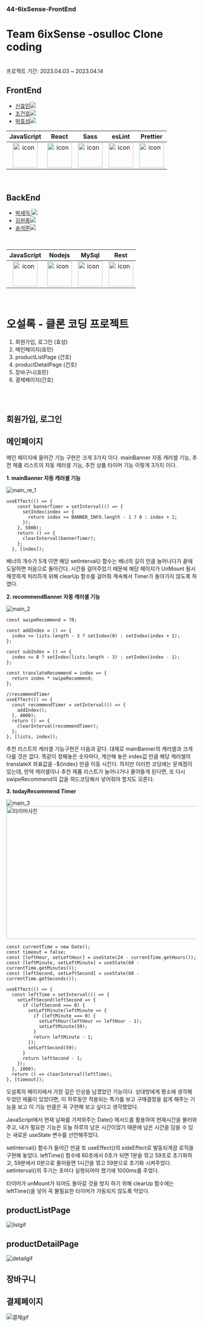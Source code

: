 ### 44-6ixSense-FrontEnd

# Team 6ixSense -osulloc Clone coding
<br />
프로젝트 기간: 2023.04.03 ~ 2023.04.14

## FrontEnd

- <a href="https://github.com/Hyomins-013">신효민<img src="https://img.shields.io/badge/GitHub-181717?style=flat-square&logo=GitHub&logoColor=white&link=https://github.com/hongyeollee"/></a>
- <a href="https://github.com/alchogh">조건호<img src="https://img.shields.io/badge/GitHub-181717?style=flat-square&logo=GitHub&logoColor=white&link=https://github.com/hongyeollee"/></a>
- <a href="https://github.com/Hyoster">박효성<img src="https://img.shields.io/badge/GitHub-181717?style=flat-square&logo=GitHub&logoColor=white&link=https://github.com/hongyeollee"/></a>


|                                             JavaScript                                             |                                                 React                                                 |                                                                              Sass                                                                               |                                                 esLint                                                 |                                                 Prettier                                                  |
| :------------------------------------------------------------------------------------------------: | :---------------------------------------------------------------------------------------------------: | :-------------------------------------------------------------------------------------------------------------------------------------------------------------: | :----------------------------------------------------------------------------------------------------: | :-------------------------------------------------------------------------------------------------------: |
| <img src="https://techstack-generator.vercel.app/js-icon.svg" alt="icon" width="65" height="65" /> | <img src="https://techstack-generator.vercel.app/react-icon.svg" alt="icon" width="65" height="65" /> | <div style="display: flex; align-items: flex-start;"><img src="https://techstack-generator.vercel.app/sass-icon.svg" alt="icon" width="65" height="65" /></div> | <img src="https://techstack-generator.vercel.app/eslint-icon.svg" alt="icon" width="65" height="65" /> |<div style="display: flex; align-items: flex-start;"><img src="https://techstack-generator.vercel.app/prettier-icon.svg" alt="icon" width="65" height="65" /></div> |




<br />



## BackEnd

- <a href="https://github.com/parkseyik">박세익 <img src="https://img.shields.io/badge/GitHub-181717?style=flat-square&logo=GitHub&logoColor=white&link=https://github.com/minseoya"/></a>
- <a href="https://github.com/thornewater">김원종<img src="https://img.shields.io/badge/GitHub-181717?style=flat-square&logo=GitHub&logoColor=white&link=https://github.com/lsg622"/></a>
- <a href="https://github.com/songsong95">송석준<img src="https://img.shields.io/badge/GitHub-181717?style=flat-square&logo=GitHub&logoColor=white&link=https://github.com/Dongrang072"/></a>

<br />


|                                             JavaScript                                             |                                                Nodejs                                                 |                                                 MySql                                                 |                                                  Rest                                                   |
| :------------------------------------------------------------------------------------------------: | :---------------------------------------------------------------------------------------------------: | :---------------------------------------------------------------------------------------------------: | :-----------------------------------------------------------------------------------------------------: |
| <img src="https://techstack-generator.vercel.app/js-icon.svg" alt="icon" width="65" height="65" /> | <img src="https://techstack-generator.vercel.app/nginx-icon.svg" alt="icon" width="65" height="65" /> | <img src="https://techstack-generator.vercel.app/mysql-icon.svg" alt="icon" width="65" height="65" /> | <img src="https://techstack-generator.vercel.app/restapi-icon.svg" alt="icon" width="65" height="65" /> |

  
<br/>

# 오설록 -  클론 코딩 프로젝트



1. 회원가입, 로그인 (효성)
2. 메인페이지(효민)
3. productListPage  (건호)
4. productDetailPage (건호)
5. 장바구니(효민)
6. 결제페이지(건호)

<br/>
<br/>

## 회원가입, 로그인


## 메인페이지

메인 페이지에 들어간 기능 구현은 크게 3가지 이다. mainBanner 자동 캐러셀 기능, 추천 제품 리스트의 자동 캐러셀 기능, 추천 상품 타이머 기능 이렇게 3가지 이다.

**1. mainBanner 자동 캐러셀 기능**

![main_re_1](https://user-images.githubusercontent.com/125179082/232384601-edd0d152-ecce-43e9-bac6-7c7ed5c0835b.gif)


```
useEffect(() => {
    const bannerTimer = setInterval(() => {
      setIndex(index => {
        return index >= BANNER_INFO.length - 1 ? 0 : index + 1;
      });
    }, 5000);
    return () => {
      clearInterval(bannerTimer);
    };
  }, [index]);
```

배너의 개수가 5개 이면 해당 setInterval() 함수는 배너의 길이 만큼 늘어나다가 끝에 도달하면 처음으로 돌아간다.
시간을 걸어주었기 때문에 해당 페이지가 UnMount 될시 깨끗하게 처리하게 위해 clearUp 함수를 걸어줘 계속해서 Timer가 돌아가지 않도록 하였다.

**2. recommendBanner 자동 캐러셀 기능**

![main_2](https://user-images.githubusercontent.com/125179082/232386628-e461e0c2-808d-4138-8c07-c64403a6f004.gif)

```
const swipeRecommend = 78;

const addIndex = () => {
  index >= lists.length - 3 ? setIndex(0) : setIndex(index + 1);
};

const subIndex = () => {
  index <= 0 ? setIndex(lists.length - 3) : setIndex(index - 1);
};

const translateRecommend = index => {
  return index * swipeRecommend;
};

//recommendTimer
useEffect(() => {
  const recommendTimer = setInterval(() => {
    addIndex();
  }, 4000);
  return () => {
    clearInterval(recommendTimer);
  };
}, [lists, index]);
```
추천 리스트의 캐러셀 기능구현은 다음과 같다. 대체로 mainBanner의 캐러셀과 크게 다를 것은 없다. 똑같이 정해놓은 숫자마다, 계산해 놓은 index값 만큼 해당 캐러셀의
translateX 좌표값을 -${index} 만큼 이동 시킨다.
하지만 이러한 코딩에는 문제점이 있는데, 만약 캐러셀이나 추천 제품 리스트가 늘어나거나 줄어들게 된다면, 또 다시 swipeRecommend의 값을 하드코딩해서 넣어줘야 할지도 모른다.

**3. todayRecommend Timer**

![main_3](https://user-images.githubusercontent.com/125179082/232389599-ae6449a5-6a5c-4ae4-90ff-13bef592dcf1.gif)
<img src="https://user-images.githubusercontent.com/125179082/232389599-ae6449a5-6a5c-4ae4-90ff-13bef592dcf1.gif" alt="타이머사진" width="700" height="350"/>

```
const currentTime = new Date();
const timeout = false;
const [leftHour, setLeftHour] = useState(24 - currentTime.getHours());
const [leftMinute, setLeftMinute] = useState(60 - currentTime.getMinutes());
const [leftSecond, setLeftSecond] = useState(60 - currentTime.getSeconds());

useEffect(() => {
  const leftTime = setInterval(() => {
    setLeftSecond(leftSecond => {
      if (leftSecond === 0) {
        setLeftMinute(leftMinute => {
          if (leftMinute === 0) {
            setLeftHour(leftHour => leftHour - 1);
            setLeftMinute(59);
          }
          return leftMinute - 1;
        });
        setLeftSecond(59);
      }
      return leftSecond - 1;
    });
  }, 1000);
  return () => clearInterval(leftTime);
}, [timeout]);
```
오설록의 페이지에서 가장 깊은 인상을 남겼었던 기능이다. 상대방에게 평소에 생각해 두었던 제품이 있었다면, 이 하루동안 적용되는 특가를 보고 구매결정을 쉽게 해주는 기능을 보고
이 기능 만큼은 꼭 구현해 보고 싶다고 생각했었다.

JavaScript에서 현재 날짜를 가져와주는 Date() 메서드를 활용하여 현재시간을 불러와주고, 내가 필요한 기능은 오늘 하루의 남은 시간이었기 때문에 남은 시간을 담을 수 있는 새로운 useState 변수를
선언해주었다.

setInterval() 함수가 들어간 만큼 또 useEffect()의 sideEffect로 발동되게끔 로직을 구현해 놓았다.
leftTime() 함수에 60초에서 0초가 되면 1분을 깎고 59초로 초기화하고, 59분에서 0분으로 줄어들면 1시간을 깎고 59분으로 초기화 시켜주었다.
setInterval()의 주기는 초마다 실행되어야 했기에 1000ms를 주었다.

타이머가 unMount가 되어도 돌아갈 것을 방지 하기 위해 clearUp 함수에는 leftTime()을 넣어 꼭 불필요한 타이머가 가동되지 않도록 막았다.

## productListPage

![listgif](https://user-images.githubusercontent.com/122069802/232394097-8538b0b4-edc6-4007-a2ae-3448a9fa1f1c.gif)


## productDetailPage

![detailgif](https://user-images.githubusercontent.com/122069802/232394137-25f25966-2e72-4a14-a81e-367cb30e3fab.gif)


## 장바구니

## 결제페이지

![결제gif](https://user-images.githubusercontent.com/122069802/232394160-aa78df36-abff-4ef3-b707-52ee44ec20fa.gif)




